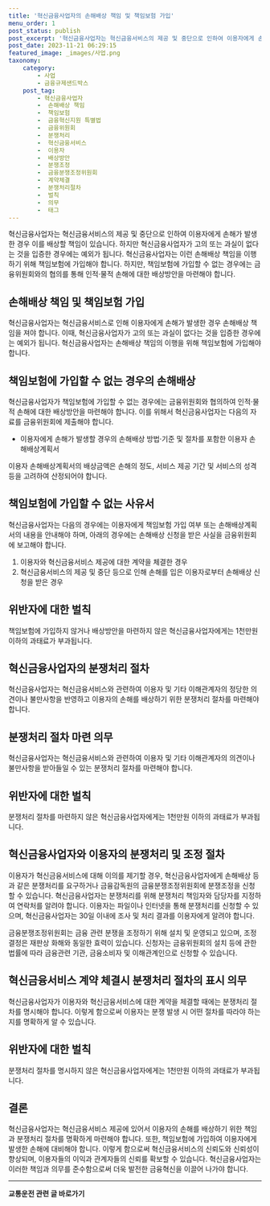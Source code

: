 ```yaml
---
title: '혁신금융사업자의 손해배상 책임 및 책임보험 가입'
menu_order: 1
post_status: publish
post_excerpt: '혁신금융사업자는 혁신금융서비스의 제공 및 중단으로 인하여 이용자에게 손해가 발생한 경우 이를 배상할 책임이 있습니다. 하지만 혁신금융사업자가 고의 또는 과실이 없다는 것을 입증한 경우에는 예외가 됩니다. 혁신금융사업자는 이런 손해배상 책임을 이행하기 위해 책임보험에 가입해야 합니다. 하지만, 책임보험에 가입할 수 없는 경우에는 금융위원회와의 협의를 통해 인적 물적 손해에 대한 배상방안을 마련해야 합니다.'
post_date: 2023-11-21 06:29:15
featured_image: _images/사업.png
taxonomy:
    category:
        - 사업
        - 금융규제샌드박스
    post_tag:
        - 혁신금융사업자
        -  손해배상 책임
        -  책임보험
        -  금융혁신지원 특별법
        -  금융위원회
        -  분쟁처리
        -  혁신금융서비스
        -  이용자
        -  배상방안
        -  분쟁조정
        -  금융분쟁조정위원회
        -  계약체결
        -  분쟁처리절차
        -  벌칙
        -  의무
        -  태그
---
```



혁신금융사업자는 혁신금융서비스의 제공 및 중단으로 인하여 이용자에게 손해가 발생한 경우 이를 배상할 책임이 있습니다. 하지만 혁신금융사업자가 고의 또는 과실이 없다는 것을 입증한 경우에는 예외가 됩니다. 혁신금융사업자는 이런 손해배상 책임을 이행하기 위해 책임보험에 가입해야 합니다. 하지만, 책임보험에 가입할 수 없는 경우에는 금융위원회와의 협의를 통해 인적·물적 손해에 대한 배상방안을 마련해야 합니다.

## 손해배상 책임 및 책임보험 가입

혁신금융사업자는 혁신금융서비스로 인해 이용자에게 손해가 발생한 경우 손해배상 책임을 져야 합니다. 이때, 혁신금융사업자가 고의 또는 과실이 없다는 것을 입증한 경우에는 예외가 됩니다. 혁신금융사업자는 손해배상 책임의 이행을 위해 책임보험에 가입해야 합니다.

## 책임보험에 가입할 수 없는 경우의 손해배상

혁신금융사업자가 책임보험에 가입할 수 없는 경우에는 금융위원회와 협의하여 인적·물적 손해에 대한 배상방안을 마련해야 합니다. 이를 위해서 혁신금융사업자는 다음의 자료를 금융위원회에 제출해야 합니다.

- 이용자에게 손해가 발생할 경우의 손해배상 방법·기준 및 절차를 포함한 이용자 손해배상계획서

이용자 손해배상계획서의 배상금액은 손해의 정도, 서비스 제공 기간 및 서비스의 성격 등을 고려하여 산정되어야 합니다.

## 책임보험에 가입할 수 없는 사유서

혁신금융사업자는 다음의 경우에는 이용자에게 책임보험 가입 여부 또는 손해배상계획서의 내용을 안내해야 하며, 아래의 경우에는 손해배상 신청을 받은 사실을 금융위원회에 보고해야 합니다.

1. 이용자와 혁신금융서비스 제공에 대한 계약을 체결한 경우
2. 혁신금융서비스의 제공 및 중단 등으로 인해 손해를 입은 이용자로부터 손해배상 신청을 받은 경우

## 위반자에 대한 벌칙

책임보험에 가입하지 않거나 배상방안을 마련하지 않은 혁신금융사업자에게는 1천만원 이하의 과태료가 부과됩니다.

## 혁신금융사업자의 분쟁처리 절차

혁신금융사업자는 혁신금융서비스와 관련하여 이용자 및 기타 이해관계자의 정당한 의견이나 불만사항을 반영하고 이용자의 손해를 배상하기 위한 분쟁처리 절차를 마련해야 합니다.

## 분쟁처리 절차 마련 의무

혁신금융사업자는 혁신금융서비스와 관련하여 이용자 및 기타 이해관계자의 의견이나 불만사항을 받아들일 수 있는 분쟁처리 절차를 마련해야 합니다.

## 위반자에 대한 벌칙

분쟁처리 절차를 마련하지 않은 혁신금융사업자에게는 1천만원 이하의 과태료가 부과됩니다.

## 혁신금융사업자와 이용자의 분쟁처리 및 조정 절차

이용자가 혁신금융서비스에 대해 이의를 제기할 경우, 혁신금융사업자에게 손해배상 등과 같은 분쟁처리를 요구하거나 금융감독원의 금융분쟁조정위원회에 분쟁조정을 신청할 수 있습니다. 혁신금융사업자는 분쟁처리를 위해 분쟁처리 책임자와 담당자를 지정하여 연락처를 알려야 합니다. 이용자는 파일이나 인터넷을 통해 분쟁처리를 신청할 수 있으며, 혁신금융사업자는 30일 이내에 조사 및 처리 결과를 이용자에게 알려야 합니다.

금융분쟁조정위원회는 금융 관련 분쟁을 조정하기 위해 설치 및 운영되고 있으며, 조정결정은 재판상 화해와 동일한 효력이 있습니다. 신청자는 금융위원회의 설치 등에 관한 법률에 따라 금융관련 기관, 금융소비자 및 이해관계인으로 신청할 수 있습니다.

## 혁신금융서비스 계약 체결시 분쟁처리 절차의 표시 의무

혁신금융사업자가 이용자와 혁신금융서비스에 대한 계약을 체결할 때에는 분쟁처리 절차를 명시해야 합니다. 이렇게 함으로써 이용자는 분쟁 발생 시 어떤 절차를 따라야 하는지를 명확하게 알 수 있습니다.

## 위반자에 대한 벌칙

분쟁처리 절차를 명시하지 않은 혁신금융사업자에게는 1천만원 이하의 과태료가 부과됩니다.

## 결론

혁신금융사업자는 혁신금융서비스 제공에 있어서 이용자의 손해를 배상하기 위한 책임과 분쟁처리 절차를 명확하게 마련해야 합니다. 또한, 책임보험에 가입하여 이용자에게 발생한 손해에 대비해야 합니다. 이렇게 함으로써 혁신금융서비스의 신뢰도와 신뢰성이 향상되며, 이용자들의 이익과 관계자들의 신뢰를 확보할 수 있습니다. 혁신금융사업자는 이러한 책임과 의무를 준수함으로써 더욱 발전한 금융혁신을 이끌어 나가야 합니다.
<!-- wp:separator -->
<hr class="wp-block-separator has-alpha-channel-opacity"/>
<!-- /wp:separator -->

<!-- wp:group {"backgroundColor":"base","layout":{"type":"constrained"}} -->
<div class="wp-block-group has-base-background-color has-background"><!-- wp:paragraph {"align":"center","fontSize":"medium"} -->
<p class="has-text-align-center has-large-font-size"><strong>교통운전 관련 글 바로가기</strong></p>
<!-- /wp:paragraph -->


<!-- wp:latest-posts
{"categories":[{"id":1440,"count":19,"description":"","link":"https://uknowlaw.com/category/%ea%b5%90%ed%86%b5%ec%9a%b4%ec%a0%84/","name":"교통운전","slug":"교통운전","taxonomy":"category","parent":0,"meta":[],"_links":{"self":[{"href":"https://uknowlaw.com/wp-json/wp/v2/categories/1440"}],"collection":[{"href":"https://uknowlaw.com/wp-json/wp/v2/categories"}],"about":[{"href":"https://uknowlaw.com/wp-json/wp/v2/taxonomies/category"}],"wp:post_type":[{"href":"https://uknowlaw.com/wp-json/wp/v2/posts?categories=1440"}],"curies":[{"name":"wp","href":"https://api.w.org/{rel}","templated":true}]}}],"postsToShow":100,"excerptLength":28,"postLayout":"grid","columns":2,"featuredImageAlign":"left","featuredImageSizeSlug":"large","fontSize":"small"} /--></div>
<!-- /wp:group -->